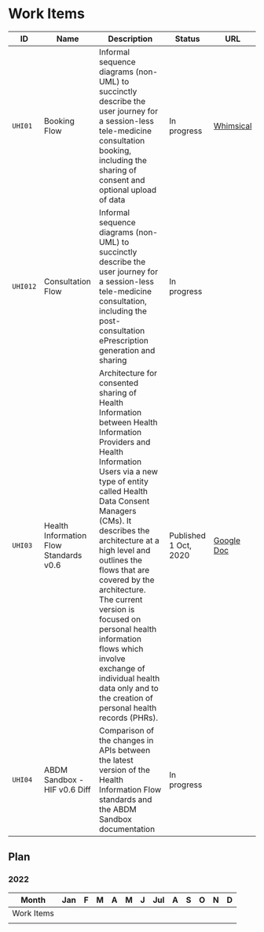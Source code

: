 # Work Items

| ID    | Name                                  | Description                       | Status                | URL                                                                                                                                                                    |
| --    | --                                    | --                                | --                    | --                                                                                                                                                                     |
| `UHI01` | Booking Flow       |  Informal sequence diagrams (non-UML) to succinctly describe the user journey for a session-less tele-medicine consultation booking, including the sharing of consent and optional upload of data                               | In progress | <a href="https://whimsical.com/booking-document-upload-DBZHqEf2Pube4V6AMyzhUV" target="_blank"><i class="fa fa-link"></i>Whimsical</a> |
| `UHI012` | Consultation Flow        |  Informal sequence diagrams (non-UML) to succinctly describe the user journey for a session-less tele-medicine consultation, including the post-consultation ePrescription generation and sharing | In progress | <a href="https://pn.ispirt.in/ispirt-response-drone-rules-2021/" target="_blank"><i class="fa fa-link"></i></i></a>                                                    |
| `UHI03` | Health Information Flow Standards v0.6       |   Architecture for consented sharing of Health Information between Health Information Providers and Health Information Users via a new type of entity called Health Data Consent Managers (CMs). It describes the architecture at a high level and outlines the flows that are covered by the architecture. The current version is focused on personal health information flows which involve exchange of individual health data only and to the creation of personal health records (PHRs).                                 | Published 1 Oct, 2020               |  [Google Doc](https://docs.google.com/document/d/1lPmukZB7d_8BP_l8B638TGUXIuHDpfB152lfquT4VUs/edit)                                                                                                                                                                     |
| `UHI04` | ABDM Sandbox - HIF v0.6 Diff     | Comparison of the changes in APIs between the latest version of the Health Information Flow standards and the ABDM Sandbox documentation                                  | In progress               |                                                      

## Plan


### 2022

| Month      | Jan   | F     | M  | A  | M  | J  | Jul | A  | S  | O  | N  | D  |
| --         | ---   | --    | -- | -- | -- | -- | --  | -- | -- | -- | -- | -- |
| Work Items |  |  |    |    |    |    |     |    |    |    |    |    |
|            |       |       |    |    |    |    |     |    |    |    |    |    |



